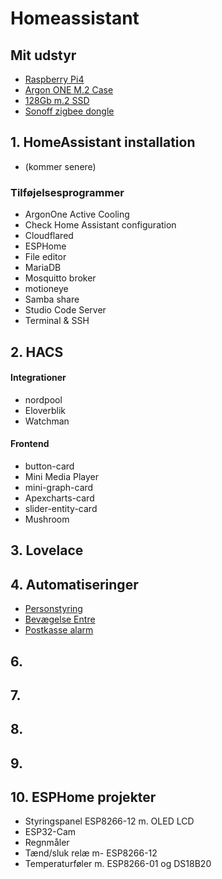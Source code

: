 # Homeassistant
## Mit udstyr
- [Raspberry Pi4](https://raspberrypi.dk/produkt/raspberry-pi-4-model-b-4-gb/) 
- [Argon ONE M.2 Case](https://raspberrypi.dk/produkt/argon-one-case-til-pi-4-aluminium-med-koeling/)
- [128Gb m.2 SSD](https://raspberrypi.dk/produkt/120gb-m-2-ssd-sata-600/)
- [Sonoff zigbee dongle](https://mackabler.dk/sonoff-zigbee-cc2531-usb-dongle-3685.html?q=sonoff%20zigbee+2.0)

## 1. HomeAssistant installation
- (kommer senere)
### Tilføjelsesprogrammer
- ArgonOne Active Cooling
- Check Home Assistant configuration
- Cloudflared
- ESPHome
- File editor
- MariaDB
- Mosquitto broker
- motioneye
- Samba share
- Studio Code Server
- Terminal & SSH
## 2. HACS
#### Integrationer
- nordpool
- Eloverblik
- Watchman
#### Frontend
- button-card
- Mini Media Player
- mini-graph-card
- Apexcharts-card
- slider-entity-card
- Mushroom
## 3. Lovelace                 
## 4. Automatiseringer
- [Personstyring](https://github.com/bejep/My_Homeassistant/blob/e2ec93f43bc844b34331fadeb193f1a7ad6cc2d9/Automatiseringer/README.md#L2)
- [Bevægelse Entre](https://github.com/bejep/My_Homeassistant/blob/e2ec93f43bc844b34331fadeb193f1a7ad6cc2d9/Automatiseringer/README.md#L5)
- [Postkasse alarm](hhttps://github.com/bejep/My_Homeassistant/blob/e2ec93f43bc844b34331fadeb193f1a7ad6cc2d9/Automatiseringer/README.md#L8)
## 6. 
## 7. 
## 8. 
## 9. 
## 10. ESPHome projekter
- Styringspanel ESP8266-12 m. OLED LCD
- ESP32-Cam
- Regnmåler
- Tænd/sluk relæ m- ESP8266-12
- Temperaturføler m. ESP8266-01 og DS18B20
